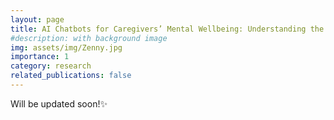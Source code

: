 ```yaml
---
layout: page
title: AI Chatbots for Caregivers’ Mental Wellbeing: Understanding the Needs, Desires, and Concerns of Alzheimer’s and Dementia Caregivers
#description: with background image
img: assets/img/Zenny.jpg
importance: 1
category: research
related_publications: false
---
```



Will be updated soon!✨

